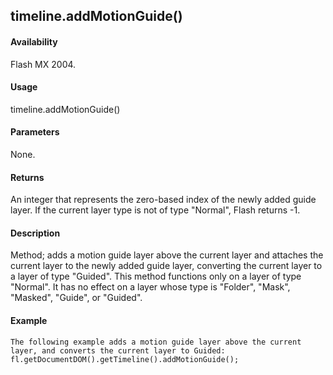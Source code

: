 ## timeline.addMotionGuide()

#### Availability

Flash MX 2004.

#### Usage

timeline.addMotionGuide()

#### Parameters

None.

#### Returns

An integer that represents the zero-based index of the newly added guide layer. If the current layer type is not of type
"Normal", Flash returns -1.

#### Description

Method; adds a motion guide layer above the current layer and attaches the current layer to the newly added guide layer, converting the current layer to a layer of type "Guided".
This method functions only on a layer of type "Normal". It has no effect on a layer whose type is "Folder", "Mask", "Masked", "Guide", or "Guided".

#### Example

```
The following example adds a motion guide layer above the current layer, and converts the current layer to Guided: fl.getDocumentDOM().getTimeline().addMotionGuide();

```